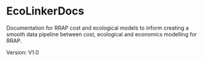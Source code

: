 # EcoLinkerDocs
Documentation for RRAP cost and ecological models to inform creating a smooth data pipeline between cost, ecological and economics modelling for RRAP.

Version: V1.0

